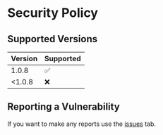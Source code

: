 # Security Policy

## Supported Versions

| Version | Supported          |
| ------- | ------------------ |
| 1.0.8   | :white_check_mark: |
| <1.0.8  | :x:                |

## Reporting a Vulnerability

If you want to make any reports use the [issues](https://github.com/N0-0NE-Dev/NoFasel/issues) tab.
